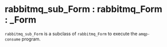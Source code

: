 # rabbitmq_sub_Form : rabbitmq_Form : \_Form

`rabbitmq_sub_Form` is a subclass of `rabbitmq_Form` to execute the `amqp-consume` program.
